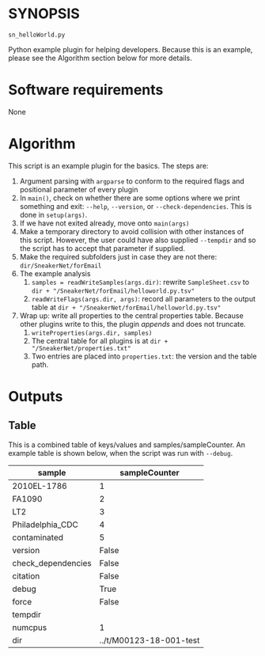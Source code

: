 # SYNOPSIS

`sn_helloWorld.py`

Python example plugin for helping developers.
Because this is an example, please see the Algorithm section below for more details.

# Software requirements

None

# Algorithm

This script is an example plugin for the basics.
The steps are:

1. Argument parsing with `argparse` to conform to the required flags and positional parameter of every plugin
2. In `main()`, check on whether there are some options where we print something and exit: `--help`, `--version`, or `--check-dependencies`.  This is done in `setup(args)`.
3. If we have not exited already, move onto `main(args)`
4. Make a temporary directory to avoid collision with other instances of this script. However, the user could have also supplied `--tempdir` and so the script has to accept that parameter if supplied.
5. Make the required subfolders just in case they are not there: `dir/SneakerNet/forEmail`
6. The example analysis
    1. `samples = readWriteSamples(args.dir)`: rewrite `SampleSheet.csv` to `dir + "/SneakerNet/forEmail/helloworld.py.tsv"`
    2. `readWriteFlags(args.dir, args)`: record all parameters to the output table at `dir + "/SneakerNet/forEmail/helloworld.py.tsv"`
7. Wrap up: write all properties to the central properties table. Because other plugins write to this, the plugin _appends_ and does not truncate.
    1. `writeProperties(args.dir, samples)`
    2. The central table for all plugins is at `dir + "/SneakerNet/properties.txt"`
    3. Two entries are placed into `properties.txt`: the version and the table path.

# Outputs

## Table

This is a combined table of keys/values and samples/sampleCounter.
An example table is shown below, when the script was run with `--debug`.

|sample             | sampleCounter |
|-------------------|---------------|
|2010EL-1786        |1|
|FA1090             |2|
|LT2                |3|
|Philadelphia_CDC   |4|
|contaminated       |5|
|version            |False|
|check_dependencies |False|
|citation           |False|
|debug              |True|
|force              |False|
|tempdir            ||
|numcpus            |1|
|dir                |../t/M00123-18-001-test|

